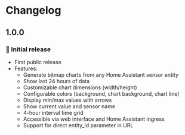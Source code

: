 # Changelog

## 1.0.0

### 🎉 Initial release

- First public release
- Features:
  - Generate bitmap charts from any Home Assistant sensor entity
  - Show last 24 hours of data
  - Customizable chart dimensions (width/height)
  - Configurable colors (background, chart background, chart line)
  - Display min/max values with arrows
  - Show current value and sensor name
  - 4-hour interval time grid
  - Accessible via web interface and Home Assistant ingress
  - Support for direct entity_id parameter in URL 
